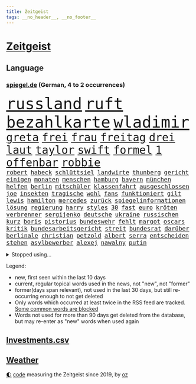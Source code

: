 ```yaml
---
title: Zeitgeist
tags: __no_header__, __no_footer__
---
```


# [Zeitgeist](https://oliz.io/zeitgeist/)

## Language

<h3><a href="https://www.spiegel.de" target="_blank">spiegel.de</a> (German, 4 to 2 occurrences)</h3>
<p style="font-family:monospace">
<span style="font-size:32pt"><a href="news_links.html#russland" class="current">russland</a></span>
<span style="font-size:32pt"><a href="news_links.html#ruft" class="current">ruft</a></span>
<span style="font-size:32pt"><a href="news_links.html#bezahlkarte" class="current">bezahlkarte</a></span>
<span style="font-size:32pt"><a href="news_links.html#wladimir" class="current">wladimir</a></span>
<br>
<span style="font-size:22pt"><a href="news_links.html#greta" class="current">greta</a></span>
<span style="font-size:22pt"><a href="news_links.html#frei" class="current">frei</a></span>
<span style="font-size:22pt"><a href="news_links.html#frau" class="current">frau</a></span>
<span style="font-size:22pt"><a href="news_links.html#freitag" class="current">freitag</a></span>
<span style="font-size:22pt"><a href="news_links.html#drei" class="current">drei</a></span>
<span style="font-size:22pt"><a href="news_links.html#laut" class="current">laut</a></span>
<span style="font-size:22pt"><a href="news_links.html#taylor" class="current">taylor</a></span>
<span style="font-size:22pt"><a href="news_links.html#swift" class="current">swift</a></span>
<span style="font-size:22pt"><a href="news_links.html#formel" class="current">formel</a></span>
<span style="font-size:22pt"><a href="news_links.html#1" class="current">1</a></span>
<span style="font-size:22pt"><a href="news_links.html#offenbar" class="current">offenbar</a></span>
<span style="font-size:22pt"><a href="news_links.html#robbie" class="current">robbie</a></span>
<br>
<span style="font-size:12pt"><a href="news_links.html#robert" class="current">robert</a></span>
<span style="font-size:12pt"><a href="news_links.html#habeck" class="current">habeck</a></span>
<span style="font-size:12pt"><a href="news_links.html#schlüttsiel" class="current">schlüttsiel</a></span>
<span style="font-size:12pt"><a href="news_links.html#landwirte" class="current">landwirte</a></span>
<span style="font-size:12pt"><a href="news_links.html#thunberg" class="current">thunberg</a></span>
<span style="font-size:12pt"><a href="news_links.html#gericht" class="current">gericht</a></span>
<span style="font-size:12pt"><a href="news_links.html#einigen" class="current">einigen</a></span>
<span style="font-size:12pt"><a href="news_links.html#monaten" class="current">monaten</a></span>
<span style="font-size:12pt"><a href="news_links.html#menschen" class="current">menschen</a></span>
<span style="font-size:12pt"><a href="news_links.html#hamburg" class="current">hamburg</a></span>
<span style="font-size:12pt"><a href="news_links.html#bayern" class="current">bayern</a></span>
<span style="font-size:12pt"><a href="news_links.html#münchen" class="current">münchen</a></span>
<span style="font-size:12pt"><a href="news_links.html#helfen" class="current">helfen</a></span>
<span style="font-size:12pt"><a href="news_links.html#berlin" class="current">berlin</a></span>
<span style="font-size:12pt"><a href="news_links.html#mitschüler" class="current">mitschüler</a></span>
<span style="font-size:12pt"><a href="news_links.html#klassenfahrt" class="current">klassenfahrt</a></span>
<span style="font-size:12pt"><a href="news_links.html#ausgeschlossen" class="current">ausgeschlossen</a></span>
<span style="font-size:12pt"><a href="news_links.html#joe" class="current">joe</a></span>
<span style="font-size:12pt"><a href="news_links.html#insekten" class="current">insekten</a></span>
<span style="font-size:12pt"><a href="news_links.html#tragische" class="new">tragische</a></span>
<span style="font-size:12pt"><a href="news_links.html#wohl" class="current">wohl</a></span>
<span style="font-size:12pt"><a href="news_links.html#fans" class="current">fans</a></span>
<span style="font-size:12pt"><a href="news_links.html#funktioniert" class="current">funktioniert</a></span>
<span style="font-size:12pt"><a href="news_links.html#gilt" class="current">gilt</a></span>
<span style="font-size:12pt"><a href="news_links.html#lewis" class="current">lewis</a></span>
<span style="font-size:12pt"><a href="news_links.html#hamilton" class="current">hamilton</a></span>
<span style="font-size:12pt"><a href="news_links.html#mercedes" class="current">mercedes</a></span>
<span style="font-size:12pt"><a href="news_links.html#zurück" class="current">zurück</a></span>
<span style="font-size:12pt"><a href="news_links.html#spiegelinformationen" class="current">spiegelinformationen</a></span>
<span style="font-size:12pt"><a href="news_links.html#lösung" class="current">lösung</a></span>
<span style="font-size:12pt"><a href="news_links.html#regierung" class="current">regierung</a></span>
<span style="font-size:12pt"><a href="news_links.html#harry" class="current">harry</a></span>
<span style="font-size:12pt"><a href="news_links.html#styles" class="new">styles</a></span>
<span style="font-size:12pt"><a href="news_links.html#30" class="current">30</a></span>
<span style="font-size:12pt"><a href="news_links.html#fast" class="current">fast</a></span>
<span style="font-size:12pt"><a href="news_links.html#euro" class="current">euro</a></span>
<span style="font-size:12pt"><a href="news_links.html#kröten" class="new">kröten</a></span>
<span style="font-size:12pt"><a href="news_links.html#verbrenner" class="current">verbrenner</a></span>
<span style="font-size:12pt"><a href="news_links.html#sergijenko" class="new">sergijenko</a></span>
<span style="font-size:12pt"><a href="news_links.html#deutsche" class="current">deutsche</a></span>
<span style="font-size:12pt"><a href="news_links.html#ukraine" class="current">ukraine</a></span>
<span style="font-size:12pt"><a href="news_links.html#russischen" class="current">russischen</a></span>
<span style="font-size:12pt"><a href="news_links.html#kurz" class="current">kurz</a></span>
<span style="font-size:12pt"><a href="news_links.html#boris" class="current">boris</a></span>
<span style="font-size:12pt"><a href="news_links.html#pistorius" class="current">pistorius</a></span>
<span style="font-size:12pt"><a href="news_links.html#bundeswehr" class="current">bundeswehr</a></span>
<span style="font-size:12pt"><a href="news_links.html#fehlt" class="current">fehlt</a></span>
<span style="font-size:12pt"><a href="news_links.html#margot" class="current">margot</a></span>
<span style="font-size:12pt"><a href="news_links.html#oscars" class="current">oscars</a></span>
<span style="font-size:12pt"><a href="news_links.html#kritik" class="current">kritik</a></span>
<span style="font-size:12pt"><a href="news_links.html#bundesarbeitsgericht" class="current">bundesarbeitsgericht</a></span>
<span style="font-size:12pt"><a href="news_links.html#streit" class="current">streit</a></span>
<span style="font-size:12pt"><a href="news_links.html#bundesrat" class="current">bundesrat</a></span>
<span style="font-size:12pt"><a href="news_links.html#darüber" class="current">darüber</a></span>
<span style="font-size:12pt"><a href="news_links.html#berlinale" class="current">berlinale</a></span>
<span style="font-size:12pt"><a href="news_links.html#christian" class="current">christian</a></span>
<span style="font-size:12pt"><a href="news_links.html#petzold" class="new">petzold</a></span>
<span style="font-size:12pt"><a href="news_links.html#albert" class="current">albert</a></span>
<span style="font-size:12pt"><a href="news_links.html#serra" class="new">serra</a></span>
<span style="font-size:12pt"><a href="news_links.html#entscheiden" class="current">entscheiden</a></span>
<span style="font-size:12pt"><a href="news_links.html#stehen" class="current">stehen</a></span>
<span style="font-size:12pt"><a href="news_links.html#asylbewerber" class="current">asylbewerber</a></span>
<span style="font-size:12pt"><a href="news_links.html#alexej" class="current">alexej</a></span>
<span style="font-size:12pt"><a href="news_links.html#nawalny" class="current">nawalny</a></span>
<span style="font-size:12pt"><a href="news_links.html#putin" class="current">putin</a></span>
</p>
<details>
<summary>Stopped using...</summary>
<p class="former" style="font-size:12pt">
diktator(1197) beschließt(1196) coronakrise(1196) verzweifelt(1196) xi(1196) alpen(1195) geboren(1195) illegale(1195) amsterdam(1194) beispielen(1194) blicken(1194) kolumnist(1194) kraftvoll(1194) leisten(1194) zuversicht(1194) entschuldigt(1192) erlitten(1192) for(1192) zuge(1192) befürchten(1191) digitalisierung(1191) gewaltige(1191) hotel(1191) material(1191) positive(1191) uhr(1191) chelsea(1190) lastwagen(1190) sexueller(1190) szenen(1190) tests(1190) zivilisten(1190) 400(1189) and(1189) aufgefordert(1189) lobt(1189) stecken(1189) tschechien(1189) witz(1189) aktuell(1188) covid(1188) erholung(1188) informationen(1188) nigeria(1188) stürmer(1188) vierte(1188) who(1188) 31(1187) belasten(1187) historische(1187) langen(1187) maßnahme(1187) trennung(1187) weltwirtschaft(1187) beteiligten(1186) dreimal(1186) fliehen(1186) leid(1186) schwangere(1186) smartphone(1186) kreis(1185) meinem(1185) börse(1184) kleiner(1184) konflikte(1184) meint(1184) mieter(1184) 27(1183) abstand(1183) aufgehoben(1183) feuerwehrleute(1183) leichen(1183) pflanzen(1183) regt(1183) satz(1183) verspielt(1183) aufruf(1182) fortgesetzt(1182) halben(1182) jüngere(1182) george(1181) oppositionelle(1181) entsetzt(1180) venezuela(1180) durchsuchungen(1178) zerstören(1178) affäre(1177) aufgenommen(1177) ebenso(1176) taliban(1174) monats(1173) spiegelumfrage(1172) vorgänger(1170) erfolgreichsten(1169) rollt(1169) aufgetaucht(1167) ausgesetzt(1166) auseinandersetzung(1163) sportler(1162) automatisch(1161) retter(1161) fortsetzung(1160) afrikas(1154) überfordert(1145) kontert(1143) ausgetragen(1138) teuren(1137) drohne(1131) abschluss(1129) leiter(1108) niederländer(1092) orte(1037) politikern(1030) rumänien(1012) long(1010) waldbrände(969) 38(960) videoaufnahmen(957) serbien(953) 72(919) landsleute(903) flut(900) ausgefallen(898) 120(894) zerstörten(892) schwarz(877) exil(873) schlafen(866) dokumentiert(839) rosa(810) roth(801) härte(799) militärischen(782) museen(779) stephen(775) brennt(765) geschah(748) symbol(748) propaganda(746) match(732) bonn(729) geplatzt(728) 49(711) gastbeitrag(711) einheit(710) herausgefunden(706) verantwortlichen(701) abseits(697) unwetter(695) sklaverei(683) jennifer(681) zugenommen(681) gebiete(674) eingetroffen(670) beben(658) ungewiss(658) bewusst(657) besetzten(653) fernen(640) ertrinken(635) ufer(630) dahin(623) trocken(613) unterlag(613) unterliegt(611) luisa(602) 110(595) tiefer(588) joshua(586) paderborn(586) irgendwann(581) brasilianischen(572) älter(568) 16jähriger(565) image(562) kampagne(558) riesig(557) olympiasieger(555) legal(551) zuhause(549) aufgaben(546) chinesen(544) innenstadt(544) umweltschützer(539) träume(536) globalen(534) zivile(532) raten(523) pleiten(520) wunderbar(518) amerikanischer(515) sicherer(515) ukrainerusslandnews(515) jude(506) verstöße(504) dunkle(493) feierten(490) freigegeben(488) aufholjagd(487) historisches(479) eingeschaltet(478) dokumentieren(477) sohnes(474) kompliziert(472) niederlagen(472) belege(464) knappe(463) katze(460) schauplatz(458) versehen(457) deuten(456) spaltet(456) karriereberaterin(448) schwarzer(446) geschmack(433) reichlich(427) adolf(425) gleise(425) ausgemacht(424) verunsichert(421) gedroht(415) serbische(414) ausgabe(405) mexikanischen(403) vermeldet(402) vulkan(399) fachkräften(396) überstanden(393) überschritten(391) tauchte(390) leblos(388) professionell(388) brettspiele(387) rammt(385) trieb(385) kulturstaatsministerin(383) kongo(382) heimische(381) veränderte(381) gegründet(379) lockt(378) nannte(377) passanten(376) interessante(375) regenfälle(374) flasche(371) statistik(371) sachsens(370) erleidet(368) aussieht(367) prozesse(367) befasst(359) bewahren(356) fahrbahn(356) republikanische(355) gravierende(351) inseln(351) islamistischen(351) unosicherheitsrat(351) gedemütigt(347) schweres(345) juristischen(341) 46(339) eskalierte(339) angezündet(336) karin(336) verschwundenen(333) 130(332) geschnappt(331) außergewöhnlich(328) berlinkreuzberg(326) kommentare(326) uhren(325) fett(322) verstoß(320) grafiken(318) verkäufer(315) blüht(313) betreiben(311) fließen(310) verstand(310) wänden(310) 15jährigen(309) 30000(308) leuchten(307) bier(303) hellt(303) überwunden(301) hohes(300) prioritäten(300) elbe(297) erschaffen(294) hauseigentümer(294) geflüchtet(293) wrack(292) li(291) hakenkreuze(290) glas(288) tätern(283) drohte(281) feierlichkeiten(276) flüchtende(275) gemälde(275) fußballverband(274) jim(274) kuss(274) set(274) solaranlagen(274) nirgendwo(273) aufschwung(272) basketballer(272) prämien(271) trümmerfeld(270) alarmbereitschaft(269) urlauber(268) helmut(267) versuchter(267) beine(266) konkret(266) ausgehen(263) kolleginnen(263) lebenszeichen(263) erneuern(262) christen(261) trikot(261) buchen(259) explodiert(255) beschmiert(254) yoga(254) ken(250) traurige(250) branchenverband(243) gelernt(243) schiffen(243) zwischendurch(241) drohnenangriffe(240) heiklen(237) überflutete(237) schlagabtausch(236) bestritten(235) anschlägen(233) blicke(231) mobilität(231) kalifornischen(230) rekrutiert(229) wärme(229) kronprinz(227) qualifiziert(227) website(227) spielerin(226) verweis(226) cool(225) saudische(225) hitzewellen(224) brandstiftung(223) gestrandet(222) luftangriffen(222) elend(221) gasspeicher(221) budget(219) familienvater(218) frühestens(218) gelte(218) unfallort(218) bremse(217) politologe(217) älterer(217) vučić(213) überprüft(212) fasziniert(211) festgestellt(211) anschluss(210) klassiker(210) inferno(209) philosoph(209) zwanzig(209) gündoğan(208) bunter(207) abgeschoben(206) installation(205) polizeigewahrsam(205) schleppend(205) plakate(203) steve(203) zügen(203) auswahl(202) hergestellt(201) seenot(201) überflutet(201) 2013(199) fällig(199) spaghetti(198) speziellen(198) warnungen(198) jemanden(197) schlichten(197) tierwohl(197) weltkulturerbe(197) eindringen(196) selbstoptimierung(194) düsseldorfer(191) victoria(189) selbstbewusst(188) leuchtet(185) stockt(185) verdankt(185) bodensee(184) clemens(184) überschwemmt(184) zweitgrößten(183) geklettert(182) klassische(182) vorort(182) schmerzhaft(180) verkehrswende(180) zwölfjährige(180) masken(179) gefährlichste(178) belästigungen(177) brandmauer(177) palästinensische(176) behrens(175) sicherheitsmaßnahmen(175) metropole(174) geflohen(173) vollen(173) immobilienmarkt(172) nächster(171) reservisten(170) service(170) aushalten(169) iphone(169) unterscheiden(169) pyrotechnik(166) sagten(164) gefährliches(163) gezündet(163) liebeskummer(163) maximal(163) sechsstellige(163) schiene(160) lehnte(159) küsten(158) säugetiere(158) algerien(156) entwicklungshilfe(156) monatelange(156) ernten(155) repression(155) schmerzhaften(155) geschätzt(154) regelwerk(154) fahrschein(153) stoppte(153) bestens(152) dauerte(152) flügel(152) besuchte(151) fußballerin(151) matsch(151) populär(151) teilzeit(151) gregor(150) gysi(150) rutschte(149) hausarrest(148) hebel(148) konjunkturflaute(148) sichergestellt(147) birmingham(145) traumatisiert(145) usschauspielerin(145) beispiellosen(144) sportpsychologe(144) organisierten(143) judenhass(142) wahrzeichen(142) allgäuer(141) flüsse(140) inhaber(140) leser(140) arbeitskräftemangel(139) bürgerinnen(139) nowitzki(137) publikums(137) schlugen(137) sekt(137) bedauert(136) technisch(136) knacken(135) zypern(135) anfänger(134) schwänzen(134) checker(133) einrichtung(133) johann(133) tobi(133) usbundesstaaten(133) überlegt(133) kontrollverlust(132) sperrte(132) nachteile(131) rufe(131) schusswaffenangriff(131) zweitgrößte(131) uswahl(130) weltmeistertitel(130) beliebtesten(129) disziplin(129) schwester(129) thiel(129) zensur(129) ausgeweitet(128) erbgut(128) kassel(128) verübt(128) gleicht(127) traurigen(127) vertreiben(127) abgesetzt(126) explodierte(126) normales(126) rückenschmerzen(126) topspiel(126) gewöhnt(125) indiz(125) anläuft(123) antisemitischen(123) streaminganbietern(123) überraschungen(122) gegenschlägen(121) königspaar(121) schlechtesten(121) glänzt(120) heutzutage(120) kapitolsturm(120) glasfaser(119) muslimische(119) polizeiwache(119) verfasst(119) verspielte(119) engländer(118) serbiens(117) wankt(117) 23jährigen(116) home(116) jubiläum(116) 2001(115) aufwendig(115) streamen(115) kürt(113) perfides(113) kimmich(112) versinkt(112) völkerrecht(112) aufgebrochen(111) dankbar(111) hartnäckig(111) isst(110) mehrmals(110) bezug(109) kritikerin(109) 1981(108) afroamerikaner(108) ausbruch(108) millionensumme(108) franzosen(107) krimineller(107) magie(107) generationen(106) sonnen(106) verbrennungen(106) hitzigen(105) längerem(105) profiteure(105) seeblockade(105) singen(105) beschuldigen(104) geiger(104) geschenke(104) konzentriert(104) naomi(104) ägyptens(104) asylbewerbern(102) erstaunliche(102) raumstation(102) sechsjähriger(102) hilfsgüter(101) zentralrat(101) industrieverband(100) überfüllt(100) enormen(99) künstlers(99) schafften(99) ablegen(98) populistische(98) rekordzahl(98) 41jährige(97) 67jährige(97) blinder(97) flieht(97) gerechnet(97) knappen(97) manufaktur(97) osteuropa(97) belgrad(96) haftbefehle(95) tante(95) befanden(94) galatasaray(94) preisbremsen(94) medizinische(93) ausfälle(92) jüngster(92) philippinische(92) alina(91) andrij(91) bedeutendes(91) stimmte(91) absicht(90) angerufen(90) bauten(90) dividenden(90) eisschild(90) gerätselt(90) gesteuert(90) immobilienkauf(90) terzić(90) anspannung(89) einsätzen(89) glänzend(89) kriegen(89) leistete(89) mexikos(89) verweht(89) waffenverbot(89) erdstößen(88) ernähren(88) inselkette(88) kinderreisepass(88) landesweit(88) q(88) verhaftungen(88) gerichtsurteil(87) größenwahn(87) höchster(87) pragmatismus(87) rutschen(87) schuster(87) spielberg(87) weiterem(87) wettbewerben(87) zentralrats(87) überwiegend(87) diplomatie(86) fahrwerk(86) heizt(86) niedergelassenen(86) tierarzt(86) zusammenleben(86) überraschende(85) afghanischen(84) aston(84) gezählt(84) stadtzentrum(84) thronfolger(84) ausreisen(83) reisegruppen(83) sicherheitsvorkehrungen(83) unvollendete(83) dreistellige(82) gestorbenen(82) horrorszenen(82) bekennen(81) gegenfahrbahn(81) gesicherten(81) maske(81) ruinierte(81) ssv(81) terrororganisation(81) erlangen(80) kaufhaus(80) knast(80) overtourism(80) anwohnern(79) aufwärts(79) auseinandersetzungen(79) bosse(79) heiligabend(79) jahrelange(79) propalästinensische(79) zugesetzt(79) awdijiwka(78) nachbar(78) steuerte(78) aufrüstung(77) eiserne(77) gezerrt(77) architekt(76) bulgariens(76) eingedrungen(76) enthält(76) israelgazanews(76) kampfbrigade(76) vegan(76) afghanen(75) afghaninnen(75) hamasgeiseln(75) israelisches(75) molotowcocktails(75) bisweilen(74) bridge(74) bundeskanzlers(74) freundes(74) praxen(74) zerstörungen(74) besucherinnen(73) fein(73) meistens(73) rafah(73) reuter(73) abdullah(72) angreifern(72) attraktiver(72) beerdigungen(72) führerscheinprüfung(72) oberstdorf(72) peace(72) qualitäten(72) sturmflut(72) verbotenen(72) bet(71) dokument(71) strategien(71) zuneigung(71) übersteht(71) agiert(70) dauereinsatz(70) hilfslieferungen(70) konflikten(70) türkischer(70) unterwerfen(70) auflöst(69) planungsbeschleunigung(69) zuständig(69) akte(68) gilad(68) neigen(68) sonderregel(68) symbolen(68) unochef(68) eintreten(66) eskalationen(66) feuerwerk(66) kommissar(66) mohammad(66) nordseeküste(66) schwört(66) strafmaßnahmen(66) zahlreicher(66) kiboom(65) muslimen(65) vergesslicher(65) weltlage(65) christmas(64) durchbricht(64) glaubensgemeinschaften(64) jobwechsel(64) maine(64) nbasaison(64) rekordverdächtiges(64) stühle(64) verpackungsmüll(64) 28jährige(63) 29jähriger(63) amateurvideos(63) bombardements(63) hobby(63) markige(63) shitstorm(63) tabelle(63) basketballliga(62) gebäudes(62) handlungsunfähig(62) kampfdrohnen(62) kanzlerkandidatur(62) pfand(62) unsichtbare(62) websites(62) wohnkosten(62) henning(61) matthew(61) perry(61) ukrainehilfe(61) umgestaltet(61) unglücklich(61) wecken(61) zwischenfälle(61) abwärts(60) angestrebte(60) arbeitsrecht(60) ballon(60) eröffnete(60) häftlinge(60) häme(60) immunsystem(60) jedermann(60) rentnerin(60) verzögerungstaktik(60) werbefrei(60) 19jährige(59) economist(59) elbtowers(59) gags(59) kasachstan(59) mangelndes(59) spionagesatelliten(59) südchinesisches(59) ware(59) zeitgemäß(59) 218(58) flüchtlingsdebatte(58) nuklearwaffen(58) wegfallen(58) freundliche(57) hirn(57) veränderung(57) vorurteile(57) wertvollste(57) ähnliches(57) ausländer(56) banner(56) benkos(56) lennon(56) millionenpublikum(56) nkunku(56) torsten(56) vertretungen(56) gräben(55) immobilienkäufer(55) lernte(55) allermeisten(54) gil(54) staatsaffäre(54) unterschätzt(54) bundespolitik(53) fünfmal(53) gerüstet(53) grau(53) knackt(53) risotto(53) streaming(53) unoresolution(53) dividende(52) erdgasspeicher(52) hamasmassaker(52) reanimation(52) tarifverträge(52) zwangslage(52) abzuwenden(51) bsi(51) erschütterungen(51) feinschmecker(51) vorlagen(51) wachsamkeit(51) altenheim(50) eier(50) empire(50) hausfriedensbruchs(50) konfetti(50) muhammad(50) wisconsin(50) einsame(49) gewaltsam(49) gießen(49) gratis(49) kinofilm(49) lockdown(49) schmelze(49) streitigkeiten(49) xvi(49) beendete(48) emilia(48) five(48) fluminense(48) schiffswrack(48) siegerin(48) traditionelle(48) vermehren(48) weins(48) zerschlagung(48) albanischen(47) beugen(47) geheimnisse(47) hamaszentrale(47) indiana(47) neutral(47) toleranz(47) abgekommen(46) basketballspiel(46) klimaproteste(46) liberia(46) zerbröselt(46) zugreifen(46) zuschauen(46) bundestags(45) gesundheitsbehörde(45) gesunkenen(45) glaubensgemeinschaft(45) kündigungen(45) personalwechsel(45) weststrand(45) wunschdenken(45) abschiedsbrief(44) angespült(44) ausruhen(44) belastungsprobe(44) kopfschmerzen(44) vorjahren(44) übelkeit(44) balanceakt(43) bedrohliche(43) clarke(43) jacob(43) kapitän(43) kriegsgebiet(43) ladens(43) ordnen(43) spurensuche(43) timing(43) geboten(42) küstenstreifen(42) projekten(42) sammelte(42) ultimatum(42) verächtlich(42) foren(41) kalabrien(41) knallt(41) magnetschwebebahnen(41) pia(41) verlässlich(41) denkwürdigsten(40) freundeskreis(40) texten(40) bewiesen(39) bundesligisten(39) irrational(39) milder(39) bewohnern(38) dwd(38) kommunalwahl(38) nannten(38) pizza(38) räume(38) rücksicht(38) siegesserie(38) skiunfall(38) spannendes(38) brutalität(37) fehltage(37) haushaltskrise(37) hauswand(37) prostitution(37) ranga(37) verließ(37) erstmalig(36) flüchtlingstrecks(36) langwierige(36) starkem(36) straftäter(36) einzog(35) rettungssanitäter(35) touchscreens(35) unerträglich(35) empfänger(34) hochrangiger(34) läden(34) nervige(34) nrwinnenminister(34) reul(34) usmilitärstützpunkte(34) welch(34) 25jähriger(33) durchsuchten(33) norbert(33) regierender(33) tiefpunkt(33) blutiger(32) herzschmerz(32) nachbarin(32) raymond(32) taxifahrer(32) titelkandidaten(32) beigesteuert(31) bizarr(31) bushaltestelle(31) kindererziehung(31) suchtforscher(31) unwahrscheinlich(31) ausgebüxte(30) bahntunnel(30) effektive(30) finanzen(30) ladesäule(30) nbaspieler(30) schusswunden(30) cookies(29) kissinger(29) weihnachtsbaum(29) zuversichtlich(29) beeindruckte(28) portemonnaie(28) professionelle(28) rathaus(28) zeitdruck(28) clark(27) dachten(27) dienstwagen(27) erinnerung(27) geschäftsmodelle(27) lynch(27) stationen(27) 63jähriger(26) erhöhter(26) kulturelle(26) lesern(26) strompreisen(26) stürmisch(26) tannenbaum(26) arbeitgebern(25) hauptinsel(25) permanent(25) thorsten(25) usreporter(25) antritt(24) böllerverbot(24) dinner(24) geburten(24) grundgesetzänderung(24) täterin(24) weihnachtsfest(24) weihnachtsmann(24) ermittlungsverfahren(23) inspirieren(23) rennt(23) silvesterfeuerwerk(23) winterreifen(23) zögert(23) blank(22) schottergärten(22) signainsolvenz(22) verheerender(22) highlights(21) malte(21) massenkarambolage(21) topform(21) zufälle(21) überragende(21) bildgenerator(20) cherson(20) entwirft(20) füllen(20) ginge(20) handelsroute(20) mütterlichen(20) skandinavien(20) tarife(20) edin(19) ethan(19) gefährde(19) randalierer(19) tierische(19) abende(18) frauenleiche(18) frontalzusammenstoß(18) halt(18) iss(18) strafkolonie(18) boerne(17) erstritten(17) raubüberfällen(17) superfoods(17) weihnachtsfeier(17) aschenbrödel(16) bescherung(16) containerschiff(16) eingezogen(16) minden(16) spielzeit(16) titelkandidat(16) anschlagspläne(15) belastungen(15) berufsalltag(15) diesjährige(15) paulis(15) ausläuft(14) ikea(14) rumäniens(14) skilangläuferin(14) spiegelleserinnen(14) zunehmende(14) dauerzustand(13) graf(13) lambsdorff(13) plottwists(13) unterm(13) verspätete(13) 10000punktemarke(12) ally(12) best(12) bootsunglück(12) konsumenten(12) meeresspiegel(12) pally(12) touren(12) della(11) kompromissbereitschaft(11) menschenhandel(11) neuerliche(11) passte(11) santa(11) wahlzettel(11)
</p>
</details>
<p>Legend:
<ul>
<li><span class="new">new</span>, first seen within the last 10 days</li>
<li><span class="current">current</span>, regular topical words used in the news, not "new", not "former"</li>
<li><span class="former">former(days span relevant)</span>, not used in the last 30 days, but still re-occurring enough to not get deleted</li>
<li>Only words which occurred at least twice in the RSS feed are tracked. <a href="language/filters.py">Some common words are blocked</a></li>
<li>Words not used for more than 90 days get deleted from the database, but may re-enter as "new" words when used again</li>
</ul>
</p>

## [Investments](investments.html)[.csv](investments.csv)

## [Weather](weather.html)

<footer>
<a href="javascript:toggleTheme()" class="nav">🌓</a>
<a href="https://github.com/ooz/zeitgeist">code</a> measuring the Zeitgeist since 2019, by <a href="https://oliz.io">oz</a>
</footer>
